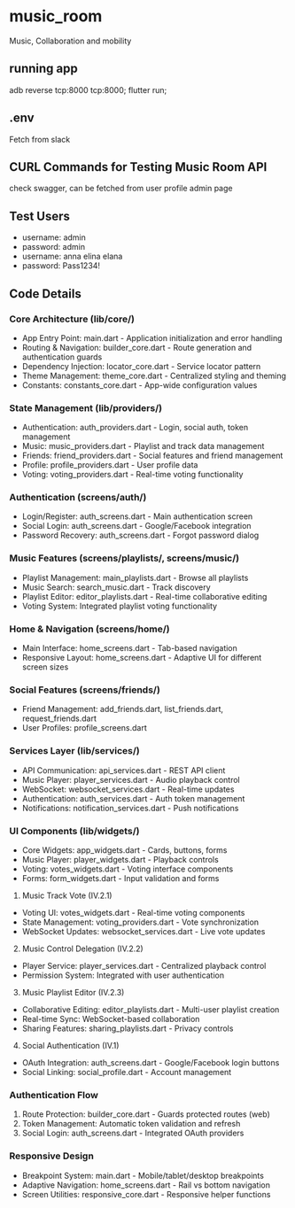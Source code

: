 # music_room

Music, Collaboration and mobility

## running app
adb reverse tcp:8000 tcp:8000; flutter run;

## .env

Fetch from slack

## CURL Commands for Testing Music Room API

check swagger, can be fetched from user profile admin page 

## Test Users

- username: admin
- password: admin
- username: anna elina elana
- password: Pass1234!

## Code Details

### Core Architecture (lib/core/)

  - App Entry Point: main.dart - Application initialization and error handling
  - Routing & Navigation: builder_core.dart - Route generation and authentication guards
  - Dependency Injection: locator_core.dart - Service locator pattern
  - Theme Management: theme_core.dart - Centralized styling and theming
  - Constants: constants_core.dart - App-wide configuration values

### State Management (lib/providers/)

  - Authentication: auth_providers.dart - Login, social auth, token management
  - Music: music_providers.dart - Playlist and track data management
  - Friends: friend_providers.dart - Social features and friend management
  - Profile: profile_providers.dart - User profile data
  - Voting: voting_providers.dart - Real-time voting functionality

### Authentication (screens/auth/)

  - Login/Register: auth_screens.dart - Main authentication screen
  - Social Login: auth_screens.dart - Google/Facebook integration
  - Password Recovery: auth_screens.dart - Forgot password dialog

### Music Features (screens/playlists/, screens/music/)

  - Playlist Management: main_playlists.dart - Browse all playlists
  - Music Search: search_music.dart - Track discovery
  - Playlist Editor: editor_playlists.dart - Real-time collaborative editing
  - Voting System: Integrated playlist voting functionality

### Home & Navigation (screens/home/)

  - Main Interface: home_screens.dart - Tab-based navigation
  - Responsive Layout: home_screens.dart - Adaptive UI for different screen sizes

### Social Features (screens/friends/)

  - Friend Management: add_friends.dart, list_friends.dart, request_friends.dart
  - User Profiles: profile_screens.dart

### Services Layer (lib/services/)

  - API Communication: api_services.dart - REST API client
  - Music Player: player_services.dart - Audio playback control
  - WebSocket: websocket_services.dart - Real-time updates
  - Authentication: auth_services.dart - Auth token management
  - Notifications: notification_services.dart - Push notifications

### UI Components (lib/widgets/)

  - Core Widgets: app_widgets.dart - Cards, buttons, forms
  - Music Player: player_widgets.dart - Playback controls
  - Voting: votes_widgets.dart - Voting interface components
  - Forms: form_widgets.dart - Input validation and forms

1. Music Track Vote (IV.2.1)

  - Voting UI: votes_widgets.dart - Real-time voting components
  - State Management: voting_providers.dart - Vote synchronization
  - WebSocket Updates: websocket_services.dart - Live vote updates

2. Music Control Delegation (IV.2.2)

  - Player Service: player_services.dart - Centralized playback control
  - Permission System: Integrated with user authentication

3. Music Playlist Editor (IV.2.3)

  - Collaborative Editing: editor_playlists.dart - Multi-user playlist creation
  - Real-time Sync: WebSocket-based collaboration
  - Sharing Features: sharing_playlists.dart - Privacy controls

4. Social Authentication (IV.1)

  - OAuth Integration: auth_screens.dart - Google/Facebook login buttons
  - Social Linking: social_profile.dart - Account management

### Authentication Flow

  1. Route Protection: builder_core.dart - Guards protected routes (web)
  2. Token Management: Automatic token validation and refresh
  3. Social Login: auth_screens.dart - Integrated OAuth providers

### Responsive Design

  - Breakpoint System: main.dart - Mobile/tablet/desktop breakpoints
  - Adaptive Navigation: home_screens.dart - Rail vs bottom navigation
  - Screen Utilities: responsive_core.dart - Responsive helper functions
